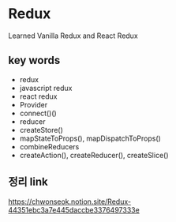 # Redux

Learned Vanilla Redux and React Redux

## key words

- redux
- javascript redux
- react redux
- Provider
- connect()()
- reducer
- createStore()
- mapStateToProps(), mapDispatchToProps()
- combineReducers
- createAction(), createReducer(), createSlice()

## 정리 link

https://chwonseok.notion.site/Redux-44351ebc3a7e445daccbe3376497333e
